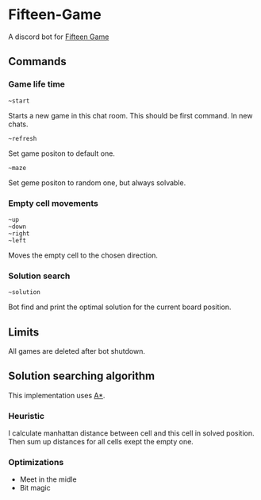 # Fifteen-Game

A discord bot for [Fifteen Game] 

[Fifteen Game]: https://en.wikipedia.org/wiki/15_puzzle

## Commands


### Game life time

```
~start
```
Starts a new game in this chat room. This should be first command. In new chats.

```
~refresh
```
Set game positon to default one.

```
~maze
```
Set geme positon to random one, but always solvable.

### Empty cell movements

```
~up
~down
~right
~left
```
Moves the empty cell to the chosen direction.

### Solution search

```
~solution
```

Bot find and print the optimal solution for the current board position.

## Limits

All games are deleted after bot shutdown.

## Solution searching algorithm

This implementation uses [A*].

### Heuristic
I calculate manhattan distance between cell and this cell in solved position.
Then sum up distances for all cells exept the empty one.

### Optimizations

- Meet in the midle
- Bit magic


[A*]: https://en.wikipedia.org/wiki/A*_search_algorithm 